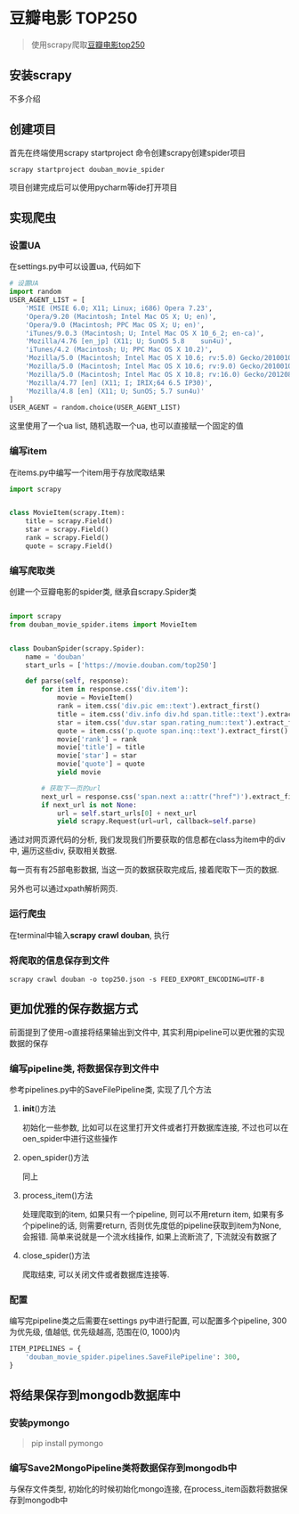 # 豆瓣电影 TOP250
> 使用scrapy爬取[豆瓣电影top250](https://movie.douban.com/top250)

## 安装scrapy
不多介绍
## 创建项目
首先在终端使用scrapy startproject 命令创建scrapy创建spider项目
```
scrapy startproject douban_movie_spider
```
项目创建完成后可以使用pycharm等ide打开项目

## 实现爬虫
### 设置UA
在settings.py中可以设置ua, 代码如下

```python
# 设置UA
import random
USER_AGENT_LIST = [
    'MSIE (MSIE 6.0; X11; Linux; i686) Opera 7.23',
    'Opera/9.20 (Macintosh; Intel Mac OS X; U; en)',
    'Opera/9.0 (Macintosh; PPC Mac OS X; U; en)',
    'iTunes/9.0.3 (Macintosh; U; Intel Mac OS X 10_6_2; en-ca)',
    'Mozilla/4.76 [en_jp] (X11; U; SunOS 5.8    sun4u)',
    'iTunes/4.2 (Macintosh; U; PPC Mac OS X 10.2)',
    'Mozilla/5.0 (Macintosh; Intel Mac OS X 10.6; rv:5.0) Gecko/20100101 Firefox/5.0',
    'Mozilla/5.0 (Macintosh; Intel Mac OS X 10.6; rv:9.0) Gecko/20100101 Firefox/9.0',
    'Mozilla/5.0 (Macintosh; Intel Mac OS X 10.8; rv:16.0) Gecko/20120813 Firefox/16.0',
    'Mozilla/4.77 [en] (X11; I; IRIX;64 6.5 IP30)',
    'Mozilla/4.8 [en] (X11; U; SunOS; 5.7 sun4u)'
]
USER_AGENT = random.choice(USER_AGENT_LIST)
```
这里使用了一个ua list, 随机选取一个ua, 也可以直接赋一个固定的值

### 编写item
在items.py中编写一个item用于存放爬取结果
```python
import scrapy


class MovieItem(scrapy.Item):
    title = scrapy.Field()
    star = scrapy.Field()
    rank = scrapy.Field()
    quote = scrapy.Field()
```
### 编写爬取类
创建一个豆瓣电影的spider类, 继承自scrapy.Spider类
```python

import scrapy
from douban_movie_spider.items import MovieItem


class DoubanSpider(scrapy.Spider):
    name = 'douban'
    start_urls = ['https://movie.douban.com/top250']

    def parse(self, response):
        for item in response.css('div.item'):
            movie = MovieItem()
            rank = item.css('div.pic em::text').extract_first()
            title = item.css('div.info div.hd span.title::text').extract_first()
            star = item.css('duv.star span.rating_num::text').extract_first()
            quote = item.css('p.quote span.inq::text').extract_first()
            movie['rank'] = rank
            movie['title'] = title
            movie['star'] = star
            movie['quote'] = quote
            yield movie

        # 获取下一页的url
        next_url = response.css('span.next a::attr("href")').extract_first()
        if next_url is not None:
            url = self.start_urls[0] + next_url
            yield scrapy.Request(url=url, callback=self.parse)
```
通过对网页源代码的分析, 我们发现我们所要获取的信息都在class为item中的div中, 遍历这些div,
获取相关数据.

每一页有有25部电影数据, 当这一页的数据获取完成后, 接着爬取下一页的数据.

另外也可以通过xpath解析网页.

### 运行爬虫
在terminal中输入**scrapy crawl douban**, 执行

### 将爬取的信息保存到文件
```
scrapy crawl douban -o top250.json -s FEED_EXPORT_ENCODING=UTF-8
```

## 更加优雅的保存数据方式
前面提到了使用-o直接将结果输出到文件中, 其实利用pipeline可以更优雅的实现数据的保存

### 编写pipeline类, 将数据保存到文件中
参考pipelines.py中的SaveFilePipeline类, 实现了几个方法
1. __init__()方法

    初始化一些参数, 比如可以在这里打开文件或者打开数据库连接, 不过也可以在oen_spider中进行这些操作

2. open_spider()方法
    
    同上    
   
3. process_item()方法

    处理爬取到的item, 如果只有一个pipeline, 则可以不用return item, 如果有多个pipeline的话, 则需要return, 否则优先度低的pipeline获取到item为None, 会报错.
    简单来说就是一个流水线操作, 如果上流断流了, 下流就没有数据了
    
4. close_spider()方法
    
    爬取结束, 可以关闭文件或者数据库连接等.

### 配置
编写完pipeline类之后需要在settings py中进行配置, 可以配置多个pipeline, 300为优先级, 值越低, 优先级越高, 范围在(0, 1000)内
```python
ITEM_PIPELINES = {
    'douban_movie_spider.pipelines.SaveFilePipeline': 300,
}
```

## 将结果保存到mongodb数据库中

### 安装pymongo
> pip install pymongo
### 编写Save2MongoPipeline类将数据保存到mongodb中
与保存文件类型, 初始化的时候初始化mongo连接, 在process_item函数将数据保存到mongodb中